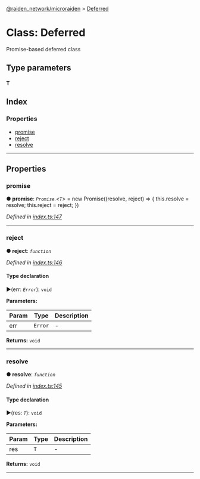 [@raiden_network/microraiden](../README.md) > [Deferred](../classes/deferred.md)



# Class: Deferred


Promise-based deferred class

## Type parameters
#### T 
## Index

### Properties

* [promise](deferred.md#promise)
* [reject](deferred.md#reject)
* [resolve](deferred.md#resolve)



---
## Properties
<a id="promise"></a>

###  promise

**●  promise**:  *`Promise`.<`T`>*  =  new Promise<T>((resolve, reject) => {
    this.resolve = resolve;
    this.reject = reject;
  })

*Defined in [index.ts:147](https://github.com/raiden-network/microraiden/blob/31ebe03/microraiden/webui/microraiden/src/index.ts#L147)*





___

<a id="reject"></a>

###  reject

**●  reject**:  *`function`* 

*Defined in [index.ts:146](https://github.com/raiden-network/microraiden/blob/31ebe03/microraiden/webui/microraiden/src/index.ts#L146)*


#### Type declaration
►(err: *`Error`*): `void`



**Parameters:**

| Param | Type | Description |
| ------ | ------ | ------ |
| err | `Error`   |  - |





**Returns:** `void`






___

<a id="resolve"></a>

###  resolve

**●  resolve**:  *`function`* 

*Defined in [index.ts:145](https://github.com/raiden-network/microraiden/blob/31ebe03/microraiden/webui/microraiden/src/index.ts#L145)*


#### Type declaration
►(res: *`T`*): `void`



**Parameters:**

| Param | Type | Description |
| ------ | ------ | ------ |
| res | `T`   |  - |





**Returns:** `void`






___


